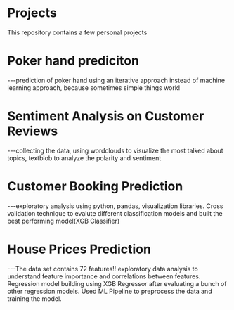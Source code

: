 # Projects
This repository contains a few personal projects 

# Poker hand prediciton 
 ---prediction of poker hand using an iterative approach instead of machine learning approach, because sometimes simple things work!

# Sentiment Analysis on Customer Reviews 
 ---collecting the data, using wordclouds to visualize the most talked about topics, textblob to analyze the polarity and sentiment

# Customer Booking Prediction 
 ---exploratory analysis using python, pandas, visualization libraries. Cross validation technique to evalute different classification models and built the best performing model(XGB Classifier)

# House Prices Prediction 
 ---The data set contains 72 features!! exploratory data analysis to understand feature importance and correlations between features. Regression model building using XGB Regressor after evaluating a bunch of other regression models. Used ML Pipeline to preprocess the data and training the model.
